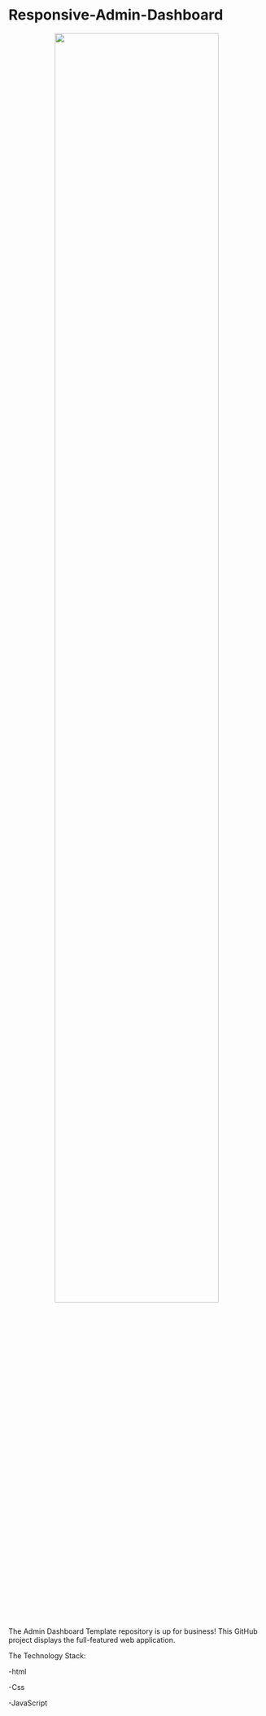 # Responsive-Admin-Dashboard
<p align="center"><img width="80%" src="https://github.com/VishvaAloka/Responsive-Admin-Dashboard/assets/144552160/a4f1ce1d-44cf-4d62-a9df-aa95264623de"></p>
<p>The Admin Dashboard Template repository is up for business! This GitHub project displays the full-featured web application.</p>
<p>The Technology Stack:

-html

-Css

-JavaScript </p>
